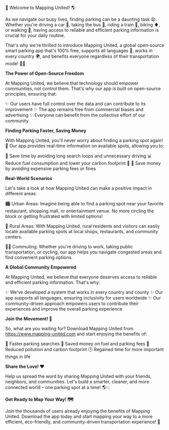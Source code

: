🚀 Welcome to Mapping United! 🌎

As we navigate our busy lives, finding parking can be a daunting task 😩. Whether you're driving a car 🚗, taking the bus 🚌, riding a train 🚂, biking ⬆️, or walking 👣, having access to reliable and efficient parking information is crucial for your daily routine.

That's why we're thrilled to introduce Mapping United, a global open-source smart parking app that's 100% free, supports all languages 💬, works in every country 🌍, and benefits everyone regardless of their transportation mode! 🚌🚗

**The Power of Open-Source Freedom**

At Mapping United, we believe that technology should empower communities, not control them. That's why our app is built on open-source principles, ensuring that:

✨ Our users have full control over the data and can contribute to its improvement
✨ The app remains free from commercial biases and advertising
✨ Everyone can benefit from the collective effort of our community

**Finding Parking Faster, Saving Money**

With Mapping United, you'll never worry about finding a parking spot again! 💪 Our app provides real-time information on available spots, allowing you to:

🔴 Save time by avoiding long search loops and unnecessary driving
📊 Reduce fuel consumption and lower your carbon footprint 🌿
💸 Save money by avoiding expensive parking fees or fines

**Real-World Scenarios**

Let's take a look at how Mapping United can make a positive impact in different areas:

🏙️ Urban Areas: Imagine being able to find a parking spot near your favorite restaurant, shopping mall, or entertainment venue. No more circling the block or getting frustrated with limited options!

🌳 Rural Areas: With Mapping United, rural residents and visitors can easily locate available parking spots at local shops, restaurants, and community centers.

🏃‍♀️ Commuting: Whether you're driving to work, taking public transportation, or cycling, our app helps you navigate congested areas and find convenient parking options.

**A Global Community Empowered**

At Mapping United, we believe that everyone deserves access to reliable and efficient parking information. That's why:

✨ We've developed a system that works in every country and county
✨ Our app supports all languages, ensuring inclusivity for users worldwide
✨ Our community-driven approach empowers users to contribute their experiences and improve the overall parking experience

**Join the Movement! 🚀**

So, what are you waiting for? Download Mapping United from https://www.mapping-united.com and start enjoying the benefits of:

🔴 Faster parking searches
💸 Saved money on fuel and parking fees
🌿 Reduced pollution and carbon footprint
🕒 Regained time for more important things in life

**Share the Love! ❤️**

Help us spread the word by sharing Mapping United with your friends, neighbors, and communities. Let's build a smarter, cleaner, and more connected world – one parking spot at a time! 🌎💥

**Get Ready to Map Your Way! 🗺️**

Join the thousands of users already enjoying the benefits of Mapping United. Download the app today and start mapping your way to a more efficient, eco-friendly, and community-driven transportation experience! 🚀